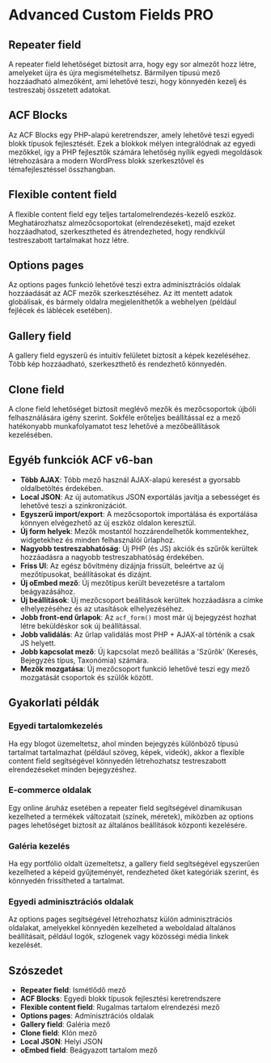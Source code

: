 # Advanced Custom Fields PRO

## Repeater field

A repeater field lehetőséget biztosít arra, hogy egy sor almezőt hozz létre, amelyeket újra és újra megismételhetsz. Bármilyen típusú mező hozzáadható almezőként, ami lehetővé teszi, hogy könnyedén kezelj és testreszabj összetett adatokat.

## ACF Blocks

Az ACF Blocks egy PHP-alapú keretrendszer, amely lehetővé teszi egyedi blokk típusok fejlesztését. Ezek a blokkok mélyen integrálódnak az egyedi mezőkkel, így a PHP fejlesztők számára lehetőség nyílik egyedi megoldások létrehozására a modern WordPress blokk szerkesztővel és témafejlesztéssel összhangban.

## Flexible content field

A flexible content field egy teljes tartalomelrendezés-kezelő eszköz. Meghatározhatsz almezőcsoportokat (elrendezéseket), majd ezeket hozzáadhatod, szerkesztheted és átrendezheted, hogy rendkívül testreszabott tartalmakat hozz létre.

## Options pages

Az options pages funkció lehetővé teszi extra adminisztrációs oldalak hozzáadását az ACF mezők szerkesztéséhez. Az itt mentett adatok globálisak, és bármely oldalra megjeleníthetők a webhelyen (például fejlécek és láblécek esetében).

## Gallery field

A gallery field egyszerű és intuitív felületet biztosít a képek kezeléséhez. Több kép hozzáadható, szerkeszthető és rendezhető könnyedén.

## Clone field

A clone field lehetőséget biztosít meglévő mezők és mezőcsoportok újbóli felhasználására igény szerint. Sokféle erőteljes beállítással ez a mező hatékonyabb munkafolyamatot tesz lehetővé a mezőbeállítások kezelésében.

## Egyéb funkciók ACF v6-ban

- **Több AJAX**: Több mező használ AJAX-alapú keresést a gyorsabb oldalbetöltés érdekében.
- **Local JSON**: Az új automatikus JSON exportálás javítja a sebességet és lehetővé teszi a szinkronizációt.
- **Egyszerű import/export**: A mezőcsoportok importálása és exportálása könnyen elvégezhető az új eszköz oldalon keresztül.
- **Új form helyek**: Mezők mostantól hozzárendelhetők kommentekhez, widgetekhez és minden felhasználói űrlaphoz.
- **Nagyobb testreszabhatóság**: Új PHP (és JS) akciók és szűrők kerültek hozzáadásra a nagyobb testreszabhatóság érdekében.
- **Friss UI**: Az egész bővítmény dizájnja frissült, beleértve az új mezőtípusokat, beállításokat és dizájnt.
- **Új oEmbed mező**: Új mezőtípus került bevezetésre a tartalom beágyazásához.
- **Új beállítások**: Új mezőcsoport beállítások kerültek hozzáadásra a címke elhelyezéséhez és az utasítások elhelyezéséhez.
- **Jobb front-end űrlapok**: Az `acf_form()` most már új bejegyzést hozhat létre beküldéskor sok új beállítással.
- **Jobb validálás**: Az űrlap validálás most PHP + AJAX-al történik a csak JS helyett.
- **Jobb kapcsolat mező**: Új kapcsolat mező beállítás a 'Szűrők' (Keresés, Bejegyzés típus, Taxonómia) számára.
- **Mezők mozgatása**: Új mezőcsoport funkció lehetővé teszi egy mező mozgatását csoportok és szülők között.

## Gyakorlati példák

### Egyedi tartalomkezelés
Ha egy blogot üzemeltetsz, ahol minden bejegyzés különböző típusú tartalmat tartalmazhat (például szöveg, képek, videók), akkor a flexible content field segítségével könnyedén létrehozhatsz testreszabott elrendezéseket minden bejegyzéshez.

### E-commerce oldalak
Egy online áruház esetében a repeater field segítségével dinamikusan kezelheted a termékek változatait (színek, méretek), miközben az options pages lehetőséget biztosít az általános beállítások központi kezelésére.

### Galéria kezelés
Ha egy portfólió oldalt üzemeltetsz, a gallery field segítségével egyszerűen kezelheted a képeid gyűjteményét, rendezheted őket kategóriák szerint, és könnyedén frissítheted a tartalmat.

### Egyedi adminisztrációs oldalak
Az options pages segítségével létrehozhatsz külön adminisztrációs oldalakat, amelyekkel könnyedén kezelheted a weboldalad általános beállításait, például logók, szlogenek vagy közösségi média linkek kezelését.

## Szószedet

- **Repeater field**: Ismétlődő mező
- **ACF Blocks**: Egyedi blokk típusok fejlesztési keretrendszere
- **Flexible content field**: Rugalmas tartalom elrendezési mező
- **Options pages**: Adminisztrációs oldalak
- **Gallery field**: Galéria mező
- **Clone field**: Klón mező
- **Local JSON**: Helyi JSON
- **oEmbed field**: Beágyazott tartalom mező